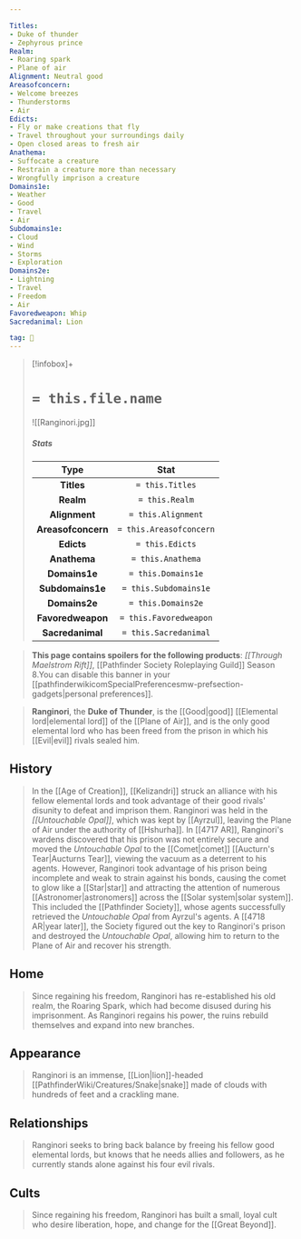```yaml
---

Titles:
- Duke of thunder
- Zephyrous prince
Realm:
- Roaring spark
- Plane of air
Alignment: Neutral good
Areasofconcern:
- Welcome breezes
- Thunderstorms
- Air
Edicts:
- Fly or make creations that fly
- Travel throughout your surroundings daily
- Open closed areas to fresh air
Anathema:
- Suffocate a creature
- Restrain a creature more than necessary
- Wrongfully imprison a creature
Domains1e:
- Weather
- Good
- Travel
- Air
Subdomains1e:
- Cloud
- Wind
- Storms
- Exploration
Domains2e:
- Lightning
- Travel
- Freedom
- Air
Favoredweapon: Whip
Sacredanimal: Lion

tag: 🙏
---
```


> [!infobox]+
> #  `= this.file.name`
> ![[Ranginori.jpg]]
> ##### Stats
> Type | Stat |
> :---:|:---:|
> **Titles** | `= this.Titles` |
> **Realm** | `= this.Realm` |
> **Alignment** | `= this.Alignment` |
> **Areasofconcern** | `= this.Areasofconcern` |
> **Edicts** | `= this.Edicts` |
> **Anathema** | `= this.Anathema` |
> **Domains1e** | `= this.Domains1e` |
> **Subdomains1e** | `= this.Subdomains1e` |
> **Domains2e** | `= this.Domains2e` |
> **Favoredweapon** | `= this.Favoredweapon` |
> **Sacredanimal** | `= this.Sacredanimal` |



> **This page contains spoilers for the following products**: *[[Through Maelstrom Rift]]*, [[Pathfinder Society Roleplaying Guild]] Season 8.You can disable this banner in your [[pathfinderwikicomSpecialPreferencesmw-prefsection-gadgets|personal preferences]].


> **Ranginori**, the **Duke of Thunder**, is the [[Good|good]] [[Elemental lord|elemental lord]] of the [[Plane of Air]], and is the only good elemental lord who has been freed from the prison in which his [[Evil|evil]] rivals sealed him.



## History

> In the [[Age of Creation]], [[Kelizandri]] struck an alliance with his fellow elemental lords and took advantage of their good rivals' disunity to defeat and imprison them. Ranginori was held in the *[[Untouchable Opal]]*, which was kept by [[Ayrzul]], leaving the Plane of Air under the authority of [[Hshurha]].
> In [[4717 AR]], Ranginori's wardens discovered that his prison was not entirely secure and moved the *Untouchable Opal* to the [[Comet|comet]] [[Aucturn's Tear|Aucturns Tear]], viewing the vacuum as a deterrent to his agents. However, Ranginori took advantage of his prison being incomplete and weak to strain against his bonds, causing the comet to glow like a [[Star|star]] and attracting the attention of numerous [[Astronomer|astronomers]] across the [[Solar system|solar system]]. This included the [[Pathfinder Society]], whose agents successfully retrieved the *Untouchable Opal* from Ayrzul's agents.
> A [[4718 AR|year later]], the Society figured out the key to Ranginori's prison and destroyed the *Untouchable Opal*, allowing him to return to the Plane of Air and recover his strength.


## Home

> Since regaining his freedom, Ranginori has re-established his old realm, the Roaring Spark, which had become disused during his imprisonment. As Ranginori regains his power, the ruins rebuild themselves and expand into new branches.


## Appearance

> Ranginori is an immense, [[Lion|lion]]-headed [[PathfinderWiki/Creatures/Snake|snake]] made of clouds with hundreds of feet and a crackling mane.


## Relationships

> Ranginori seeks to bring back balance by freeing his fellow good elemental lords, but knows that he needs allies and followers, as he currently stands alone against his four evil rivals.


## Cults

> Since regaining his freedom, Ranginori has built a small, loyal cult who desire liberation, hope, and change for the [[Great Beyond]].









